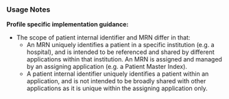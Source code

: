 ### Usage Notes

**Profile specific implementation guidance:**

- The scope of patient internal identifier and MRN differ in that:
  - An MRN uniquely identifies a patient in a specific institution (e.g. a hospital), and is intended to be referenced and shared by different applications within that institution. An MRN is assigned and managed by an assigning application (e.g. a Patient Master Index).  
  - A patient internal identifier uniquely identifies a patient within an application, and is not intended to be broadly shared with other applications as it is unique within the assigning application only. 
